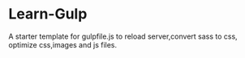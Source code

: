 # Learn-Gulp
A starter template for gulpfile.js to reload server,convert sass to css, optimize css,images and js files.
